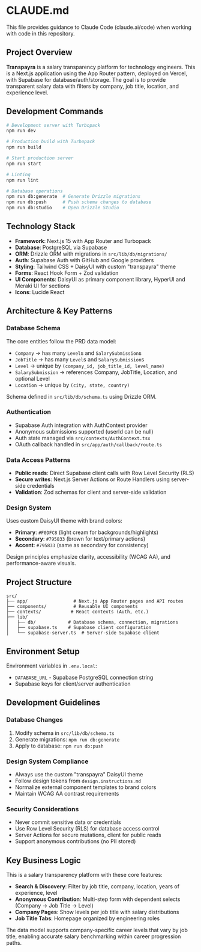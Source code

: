 # CLAUDE.md

This file provides guidance to Claude Code (claude.ai/code) when working with code in this repository.

## Project Overview

**Transpayra** is a salary transparency platform for technology engineers. This is a Next.js application using the App Router pattern, deployed on Vercel, with Supabase for database/auth/storage. The goal is to provide transparent salary data with filters by company, job title, location, and experience level.

## Development Commands

```bash
# Development server with Turbopack
npm run dev

# Production build with Turbopack
npm run build

# Start production server
npm run start

# Linting
npm run lint

# Database operations
npm run db:generate  # Generate Drizzle migrations
npm run db:push      # Push schema changes to database
npm run db:studio    # Open Drizzle Studio
```

## Technology Stack

- **Framework**: Next.js 15 with App Router and Turbopack
- **Database**: PostgreSQL via Supabase
- **ORM**: Drizzle ORM with migrations in `src/lib/db/migrations/`
- **Auth**: Supabase Auth with GitHub and Google providers
- **Styling**: Tailwind CSS + DaisyUI with custom "transpayra" theme
- **Forms**: React Hook Form + Zod validation
- **UI Components**: DaisyUI as primary component library, HyperUI and Meraki UI for sections
- **Icons**: Lucide React

## Architecture & Key Patterns

### Database Schema
The core entities follow the PRD data model:
- `Company` → has many `Level`s and `SalarySubmission`s
- `JobTitle` → has many `Level`s and `SalarySubmission`s
- `Level` → unique by `(company_id, job_title_id, level_name)`
- `SalarySubmission` → references Company, JobTitle, Location, and optional Level
- `Location` → unique by `(city, state, country)`

Schema defined in `src/lib/db/schema.ts` using Drizzle ORM.

### Authentication
- Supabase Auth integration with AuthContext provider
- Anonymous submissions supported (userId can be null)
- Auth state managed via `src/contexts/AuthContext.tsx`
- OAuth callback handled in `src/app/auth/callback/route.ts`

### Data Access Patterns
- **Public reads**: Direct Supabase client calls with Row Level Security (RLS)
- **Secure writes**: Next.js Server Actions or Route Handlers using server-side credentials
- **Validation**: Zod schemas for client and server-side validation

### Design System
Uses custom DaisyUI theme with brand colors:
- **Primary**: `#F0DFC8` (light cream for backgrounds/highlights)
- **Secondary**: `#795833` (brown for text/primary actions)
- **Accent**: `#795833` (same as secondary for consistency)

Design principles emphasize clarity, accessibility (WCAG AA), and performance-aware visuals.

## Project Structure

```
src/
├── app/                 # Next.js App Router pages and API routes
├── components/          # Reusable UI components
├── contexts/           # React contexts (Auth, etc.)
├── lib/
│   ├── db/            # Database schema, connection, migrations
│   ├── supabase.ts    # Supabase client configuration
│   └── supabase-server.ts  # Server-side Supabase client
```

## Environment Setup

Environment variables in `.env.local`:
- `DATABASE_URL` - Supabase PostgreSQL connection string
- Supabase keys for client/server authentication

## Development Guidelines

### Database Changes
1. Modify schema in `src/lib/db/schema.ts`
2. Generate migrations: `npm run db:generate`
3. Apply to database: `npm run db:push`

### Design System Compliance
- Always use the custom "transpayra" DaisyUI theme
- Follow design tokens from `design.instructions.md`
- Normalize external component templates to brand colors
- Maintain WCAG AA contrast requirements

### Security Considerations
- Never commit sensitive data or credentials
- Use Row Level Security (RLS) for database access control
- Server Actions for secure mutations, client for public reads
- Support anonymous contributions (no PII stored)

## Key Business Logic

This is a salary transparency platform with these core features:
- **Search & Discovery**: Filter by job title, company, location, years of experience, level
- **Anonymous Contribution**: Multi-step form with dependent selects (Company → Job Title → Level)
- **Company Pages**: Show levels per job title with salary distributions
- **Job Title Tabs**: Homepage organized by engineering roles

The data model supports company-specific career levels that vary by job title, enabling accurate salary benchmarking within career progression paths.